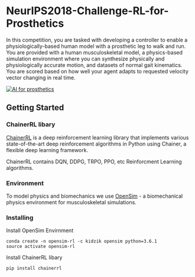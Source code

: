 # NeurIPS2018-Challenge-RL-for-Prosthetics

In this competition, you are tasked with developing a controller to enable a physiologically-based human model with a prosthetic leg to walk and run. You are provided with a human musculoskeletal model, a physics-based simulation environment where you can synthesize physically and physiologically accurate motion, and datasets of normal gait kinematics. You are scored based on how well your agent adapts to requested velocity vector changing in real time.

[![AI for prosthetics](https://s3-eu-west-1.amazonaws.com/kidzinski/nips-challenge/images/ai-prosthetics.jpg)](https://github.com/stanfordnmbl/osim-rl)

## Getting Started
### ChainerRL libary
[ChainerRL](https://github.com/chainer/chainerrl) is a deep reinforcement learning library that implements various state-of-the-art deep reinforcement algorithms in Python using Chainer, a flexible deep learning framework.

ChainerRL contains DQN, DDPG, TRPO, PPO, etc Reinforcment Learning algorithms.

### Environment
To model physics and biomechanics we use [OpenSim](https://github.com/opensim-org/opensim-core) - a biomechanical physics environment for musculoskeletal simulations.

### Installing
Install OpenSim Envirnment 
```
conda create -n opensim-rl -c kidzik opensim python=3.6.1
source activate opensim-rl
```
Install ChainerRL libary
```
pip install chainerrl
```

